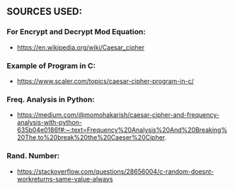 ## SOURCES USED:
### For Encrypt and Decrypt Mod Equation: 
- https://en.wikipedia.org/wiki/Caesar_cipher
### Example of Program in C:
- https://www.scaler.com/topics/caesar-cipher-program-in-c/
### Freq. Analysis in Python:
- https://medium.com/@momohakarish/caesar-cipher-and-frequency-analysis-with-python-635b04e0186f#:~:text=Frequency%20Analysis%20And%20Breaking%20The,to%20break%20the%20Caeser%20Cipher.
### Rand. Number:
- https://stackoverflow.com/questions/28656004/c-random-doesnt-workreturns-same-value-always
